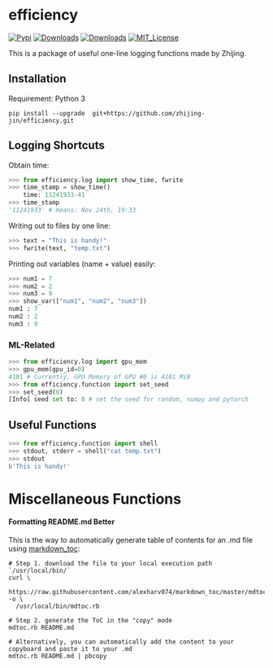 # efficiency

[![Pypi](https://img.shields.io/pypi/v/efficiency.svg)](https://pypi.org/project/efficiency)
[![Downloads](https://pepy.tech/badge/efficiency)](https://pepy.tech/project/efficiency)
[![Downloads](https://pepy.tech/badge/efficiency/month)](https://pepy.tech/project/efficiency/month)
[![MIT_License](https://camo.githubusercontent.com/890acbdcb87868b382af9a4b1fac507b9659d9bf/68747470733a2f2f696d672e736869656c64732e696f2f62616467652f6c6963656e73652d4d49542d626c75652e737667)](LICENCE)

This is a package of useful one-line logging functions made by Zhijing.

## Installation

Requirement: Python 3

```
pip install --upgrade  git+https://github.com/zhijing-jin/efficiency.git
```

## Logging Shortcuts

Obtain time:

```python
>>> from efficiency.log import show_time, fwrite
>>> time_stamp = show_time()
	time: 11241933-41
>>> time_stamp
'11241933' # means: Nov 24th, 19:33
```

Writing out to files by one line:

```python
>>> text = "This is handy!"
>>> fwrite(text, "temp.txt")
```

Printing out variables (name + value) easily:

```python
>>> num1 = 7
>>> num2 = 2
>>> num3 = 9
>>> show_var(["num1", "num2", "num3"])
num1 : 7
num2 : 2
num3 : 9
```

### ML-Related

```python
>>> from efficiency.log import gpu_mem
>>> gpu_mem(gpu_id=0)
4101 # Currently, GPU Memory of GPU #0 is 4101 MiB
>>> from efficiency.function import set_seed
>>> set_seed(0)
[Info] seed set to: 0 # set the seed for random, numpy and pytorch
```

## Useful Functions

```python
>>> from efficiency.function import shell
>>> stdout, stderr = shell("cat temp.txt")
>>> stdout
b'This is handy!'
```

# Miscellaneous Functions

#### Formatting README.md Better

This is the way to automatically generate table of contents for an .md file using [markdown_toc](https://github.com/alexharv074/markdown_toc):

```
# Step 1. download the file to your local execution path `/usr/local/bin/`
curl \
  https://raw.githubusercontent.com/alexharv074/markdown_toc/master/mdtoc.rb -o \
  /usr/local/bin/mdtoc.rb

# Step 2. generate the ToC in the "copy" mode
mdtoc.rb README.md

# Alternatively, you can automatically add the content to your copyboard and paste it to your .md
mdtoc.rb README.md | pbcopy
```

